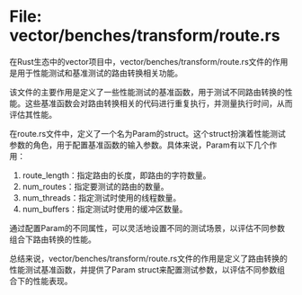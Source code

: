 # File: vector/benches/transform/route.rs

在Rust生态中的vector项目中，vector/benches/transform/route.rs文件的作用是用于性能测试和基准测试的路由转换相关功能。

该文件的主要作用是定义了一些性能测试的基准函数，用于测试不同路由转换的性能。这些基准函数会对路由转换相关的代码进行重复执行，并测量执行时间，从而评估其性能。

在route.rs文件中，定义了一个名为Param的struct。这个struct扮演着性能测试参数的角色，用于配置基准函数的输入参数。具体来说，Param有以下几个作用：

1. route_length：指定路由的长度，即路由的字符数量。
2. num_routes：指定要测试的路由的数量。
3. num_threads：指定测试时使用的线程数量。
4. num_buffers：指定测试时使用的缓冲区数量。

通过配置Param的不同属性，可以灵活地设置不同的测试场景，以评估不同参数组合下路由转换的性能。

总结来说，vector/benches/transform/route.rs文件的作用是定义了路由转换的性能测试基准函数，并提供了Param struct来配置测试参数，以评估不同参数组合下的性能表现。

